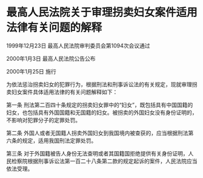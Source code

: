 # 最高人民法院关于审理拐卖妇女案件适用法律有关问题的解释

1999年12月23日 最高人民法院审判委员会第1094次会议通过

2000年1月3日 最高人民法院公告公布

2000年1月25日 施行



为依法惩治拐卖妇女的犯罪行为，根据刑法和刑事诉讼法的有关规定，现就审理拐卖妇女案件具体适用法律的有关问题解释如下：

第一条 刑法第二百四十条规定的拐卖妇女罪中的“妇女”，既包括具有中国国籍的妇女，也包括具有外国国籍和无国籍的妇女。被拐卖的外国妇女没有身份证明的，不影响对犯罪分子的定罪处罚。

第二条 外国人或者无国籍人拐卖外国妇女到我国境内被查获的，应当根据刑法第六条的规定，适用我国刑法定罪处罚。

第三条 对于外国籍被告人身份无法查明或者其国籍国拒绝提供有关身份证明，人民检察院根据刑事诉讼法第一百二十八条第二款的规定起诉的案件，人民法院应当依法受理。